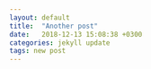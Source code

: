 ```yaml
---
layout: default
title:  "Another post"
date:   2018-12-13 15:08:38 +0300
categories: jekyll update
tags: new post
---
```



